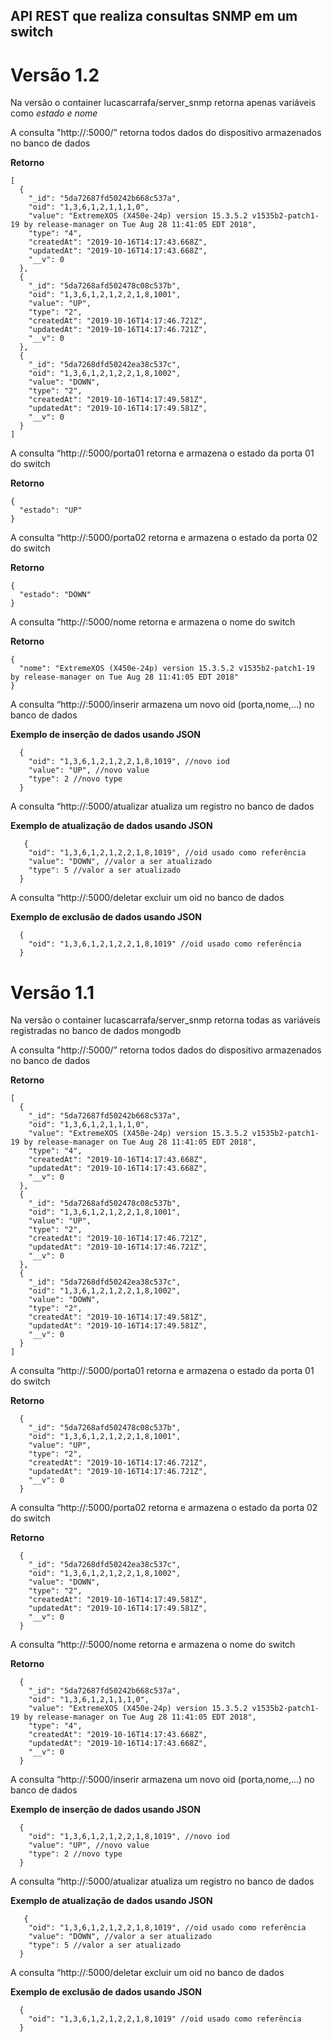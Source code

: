 ## API REST que realiza consultas SNMP em um switch

# Versão 1.2
Na versão o container lucascarrafa/server_snmp retorna apenas variáveis como *estado e nome*

A consulta "http://<ip-do-servidor>:5000/” retorna todos dados do dispositivo armazenados no banco de dados

**Retorno**

```
[
  {
    "_id": "5da72687fd50242b668c537a",
    "oid": "1,3,6,1,2,1,1,1,0",
    "value": "ExtremeXOS (X450e-24p) version 15.3.5.2 v1535b2-patch1-19 by release-manager on Tue Aug 28 11:41:05 EDT 2018",
    "type": "4",
    "createdAt": "2019-10-16T14:17:43.668Z",
    "updatedAt": "2019-10-16T14:17:43.668Z",
    "__v": 0
  },
  {
    "_id": "5da7268afd502478c08c537b",
    "oid": "1,3,6,1,2,1,2,2,1,8,1001",
    "value": "UP",
    "type": "2",
    "createdAt": "2019-10-16T14:17:46.721Z",
    "updatedAt": "2019-10-16T14:17:46.721Z",
    "__v": 0
  },
  {
    "_id": "5da7268dfd50242ea38c537c",
    "oid": "1,3,6,1,2,1,2,2,1,8,1002",
    "value": "DOWN",
    "type": "2",
    "createdAt": "2019-10-16T14:17:49.581Z",
    "updatedAt": "2019-10-16T14:17:49.581Z",
    "__v": 0
  }
]
```

A consulta “http://<ip-do-servidor>:5000/porta01 retorna e armazena o estado da porta 01 do switch

**Retorno**

```
{
  "estado": "UP"
}
```

A consulta “http://<ip-do-servidor>:5000/porta02 retorna e armazena o estado da porta 02 do switch

**Retorno**

```
{
  "estado": "DOWN"
}
```

A consulta “http://<ip-do-servidor>:5000/nome retorna e armazena o nome do switch

**Retorno**

```
{
  "nome": "ExtremeXOS (X450e-24p) version 15.3.5.2 v1535b2-patch1-19 by release-manager on Tue Aug 28 11:41:05 EDT 2018"
}

```

A consulta “http://<ip-do-servidor>:5000/inserir armazena um novo oid (porta,nome,...) no banco de dados

**Exemplo de inserção de dados usando JSON**

```
  {
    "oid": "1,3,6,1,2,1,2,2,1,8,1019", //novo iod
    "value": "UP", //novo value
    "type": 2 //novo type
  }
```

A consulta “http://<ip-do-servidor>:5000/atualizar atualiza um registro no banco de dados

**Exemplo de atualização de dados usando JSON**

```
   {
    "oid": "1,3,6,1,2,1,2,2,1,8,1019", //oid usado como referência
    "value": "DOWN", //valor a ser atualizado
    "type": 5 //valor a ser atualizado
  }
```

A consulta “http://<ip-do-servidor>:5000/deletar excluir um oid no banco de dados

**Exemplo de exclusão de dados usando JSON**

```
  {
    "oid": "1,3,6,1,2,1,2,2,1,8,1019" //oid usado como referência
  }
```

# Versão 1.1
Na versão o container lucascarrafa/server_snmp retorna todas as variáveis registradas no banco de dados mongodb

A consulta "http://<ip-do-servidor>:5000/” retorna todos dados do dispositivo armazenados no banco de dados

**Retorno**

```
[
  {
    "_id": "5da72687fd50242b668c537a",
    "oid": "1,3,6,1,2,1,1,1,0",
    "value": "ExtremeXOS (X450e-24p) version 15.3.5.2 v1535b2-patch1-19 by release-manager on Tue Aug 28 11:41:05 EDT 2018",
    "type": "4",
    "createdAt": "2019-10-16T14:17:43.668Z",
    "updatedAt": "2019-10-16T14:17:43.668Z",
    "__v": 0
  },
  {
    "_id": "5da7268afd502478c08c537b",
    "oid": "1,3,6,1,2,1,2,2,1,8,1001",
    "value": "UP",
    "type": "2",
    "createdAt": "2019-10-16T14:17:46.721Z",
    "updatedAt": "2019-10-16T14:17:46.721Z",
    "__v": 0
  },
  {
    "_id": "5da7268dfd50242ea38c537c",
    "oid": "1,3,6,1,2,1,2,2,1,8,1002",
    "value": "DOWN",
    "type": "2",
    "createdAt": "2019-10-16T14:17:49.581Z",
    "updatedAt": "2019-10-16T14:17:49.581Z",
    "__v": 0
  }
]
```

A consulta “http://<ip-do-servidor>:5000/porta01 retorna e armazena o estado da porta 01 do switch

**Retorno**

```
  {
    "_id": "5da7268afd502478c08c537b",
    "oid": "1,3,6,1,2,1,2,2,1,8,1001",
    "value": "UP",
    "type": "2",
    "createdAt": "2019-10-16T14:17:46.721Z",
    "updatedAt": "2019-10-16T14:17:46.721Z",
    "__v": 0
  }
```

A consulta “http://<ip-do-servidor>:5000/porta02 retorna e armazena o estado da porta 02 do switch

**Retorno**

```
  {
    "_id": "5da7268dfd50242ea38c537c",
    "oid": "1,3,6,1,2,1,2,2,1,8,1002",
    "value": "DOWN",
    "type": "2",
    "createdAt": "2019-10-16T14:17:49.581Z",
    "updatedAt": "2019-10-16T14:17:49.581Z",
    "__v": 0
  }
```

A consulta “http://<ip-do-servidor>:5000/nome retorna e armazena o nome do switch

**Retorno**

```
  {
    "_id": "5da72687fd50242b668c537a",
    "oid": "1,3,6,1,2,1,1,1,0",
    "value": "ExtremeXOS (X450e-24p) version 15.3.5.2 v1535b2-patch1-19 by release-manager on Tue Aug 28 11:41:05 EDT 2018",
    "type": "4",
    "createdAt": "2019-10-16T14:17:43.668Z",
    "updatedAt": "2019-10-16T14:17:43.668Z",
    "__v": 0
  }
```

A consulta “http://<ip-do-servidor>:5000/inserir armazena um novo oid (porta,nome,...) no banco de dados

**Exemplo de inserção de dados usando JSON**

```
  {
    "oid": "1,3,6,1,2,1,2,2,1,8,1019", //novo iod
    "value": "UP", //novo value
    "type": 2 //novo type
  }
```

A consulta “http://<ip-do-servidor>:5000/atualizar atualiza um registro no banco de dados

**Exemplo de atualização de dados usando JSON**

```
   {
    "oid": "1,3,6,1,2,1,2,2,1,8,1019", //oid usado como referência
    "value": "DOWN", //valor a ser atualizado
    "type": 5 //valor a ser atualizado
  }
```

A consulta “http://<ip-do-servidor>:5000/deletar excluir um oid no banco de dados

**Exemplo de exclusão de dados usando JSON**

```
  {
    "oid": "1,3,6,1,2,1,2,2,1,8,1019" //oid usado como referência
  }
```
